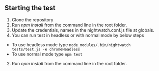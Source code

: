 
## Starting the test
1) Clone the repository
2) Run *npm install* from the command line in the root folder.
3) Update the credentials, names in the nightwatch.conf.js file at globals.
3) You can run test in headless or with normal mode by below steps
 - To use headless mode type `node_modules/.bin/nightwatch tests/test.js -e chromeHeadless`
 - To use normal mode type `npm test`
2) Run *npm install* from the command line in the root folder.